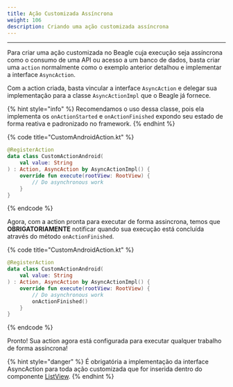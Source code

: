 ```yaml
---
title: Ação Customizada Assíncrona
weight: 106
description: Criando uma ação customizada assíncrona
---
```


---

Para criar uma ação customizada no Beagle cuja execução seja assíncrona como o consumo de uma API ou acesso a um banco de dados, basta criar uma `action` normalmente como o exemplo anterior detalhou e implementar a interface `AsyncAction`.

Com a action criada, basta vincular a interface `AsyncAction` e delegar sua implementação para a classe `AsyncActionImpl` que o Beagle já fornece. 

{% hint style="info" %}
Recomendamos o uso dessa classe, pois ela implementa os `onActionStarted` e `onActionFinished` expondo seu estado de forma reativa e padronizado no framework.
{% endhint %}

{% code title="CustomAndroidAction.kt" %}
```kotlin
@RegisterAction
data class CustomActionAndroid(
    val value: String
) : Action, AsyncAction by AsyncActionImpl() {
    override fun execute(rootView: RootView) {
        // Do asynchronous work
    }
}
```
{% endcode %}

Agora, com a action pronta para executar de forma assincrona, temos que **OBRIGATORIAMENTE** notificar quando sua execução está concluída através do método `onActionFinished`.

{% code title="CustomAndroidAction.kt" %}
```kotlin
@RegisterAction
data class CustomActionAndroid(
    val value: String
) : Action, AsyncAction by AsyncActionImpl() {
    override fun execute(rootView: RootView) {
        // Do asynchronous work
        onActionFinished()
    }
}
```
{% endcode %}

Pronto! Sua action agora está configurada para executar qualquer trabalho de forma assíncrona!

{% hint style="danger" %}
É obrigatória a implementação da interface AsyncAction para toda ação customizada que for inserida dentro do componente [ListView](https://docs.usebeagle.io/v/v1.0-pt/api/componentes/layout/listview).
{% endhint %}

